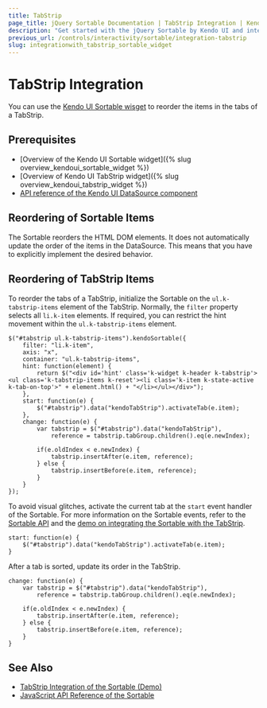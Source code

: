 ```yaml
---
title: TabStrip
page_title: jQuery Sortable Documentation | TabStrip Integration | Kendo UI
description: "Get started with the jQuery Sortable by Kendo UI and integrate the widget with the Kendo UI TabStrip."
previous_url: /controls/interactivity/sortable/integration-tabstrip
slug: integrationwith_tabstrip_sortable_widget
---
```


# TabStrip Integration

You can use the [Kendo UI Sortable wisget](http://demos.telerik.com/kendo-ui/sortable/index) to reorder the items in the tabs of a TabStrip.

## Prerequisites

* [Overview of the Kendo UI Sortable widget]({% slug overview_kendoui_sortable_widget %})
* [Overview of Kendo UI TabStrip widget]({% slug overview_kendoui_tabstrip_widget %})
* [API reference of the Kendo UI DataSource component](/api/javascript/data/datasource#methods)

## Reordering of Sortable Items

The Sortable reorders the HTML DOM elements. It does not automatically update the order of the items in the DataSource. This means that you have to explicitly implement the desired behavior.

## Reordering of TabStrip Items

To reorder the tabs of a TabStrip, initialize the Sortable on the `ul.k-tabstrip-items` element of the TabStrip. Normally, the `filter` property selects all `li.k-item` elements. If required, you can restrict the hint movement within the `ul.k-tabstrip-items` element.

    $("#tabstrip ul.k-tabstrip-items").kendoSortable({
        filter: "li.k-item",
        axis: "x",
        container: "ul.k-tabstrip-items",
        hint: function(element) {
            return $("<div id='hint' class='k-widget k-header k-tabstrip'><ul class='k-tabstrip-items k-reset'><li class='k-item k-state-active k-tab-on-top'>" + element.html() + "</li></ul></div>");
        },
        start: function(e) {
            $("#tabstrip").data("kendoTabStrip").activateTab(e.item);
        },
        change: function(e) {
            var tabstrip = $("#tabstrip").data("kendoTabStrip"),
                reference = tabstrip.tabGroup.children().eq(e.newIndex);

            if(e.oldIndex < e.newIndex) {
                tabstrip.insertAfter(e.item, reference);
            } else {
                tabstrip.insertBefore(e.item, reference);
            }
        }
    });

To avoid visual glitches, activate the current tab at the `start` event handler of the Sortable. For more information on the Sortable events, refer to the [Sortable API](/api/javascript/ui/sortable#events) and the [demo on integrating the Sortable with the TabStrip](http://demos.telerik.com/kendo-ui/web/sortable/integration-tabstrip.html).

    start: function(e) {
        $("#tabstrip").data("kendoTabStrip").activateTab(e.item);
    }

After a tab is sorted, update its order in the TabStrip.

    change: function(e) {
        var tabstrip = $("#tabstrip").data("kendoTabStrip"),
            reference = tabstrip.tabGroup.children().eq(e.newIndex);

        if(e.oldIndex < e.newIndex) {
            tabstrip.insertAfter(e.item, reference);
        } else {
            tabstrip.insertBefore(e.item, reference);
        }
    }

## See Also

* [TabStrip Integration of the Sortable (Demo)](https://demos.telerik.com/kendo-ui/sortable/integration-tabstrip)
* [JavaScript API Reference of the Sortable](/api/javascript/ui/sortable)
